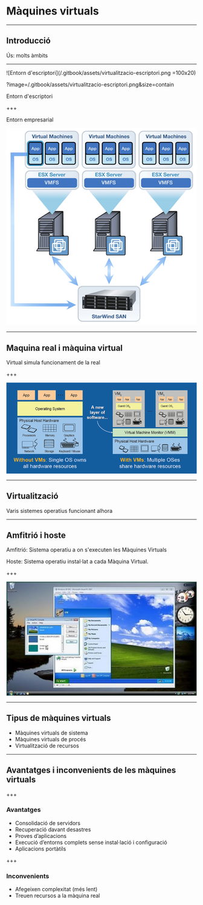 # Màquines virtuals

---

## Introducció
Ús: molts àmbits

---



![Entorn d&apos;escriptori](/.gitbook/assets/virtualitzacio-escriptori.png =100x20)

?image=/.gitbook/assets/virtualitzacio-escriptori.png&size=contain

Entorn d'escriptori

+++

Entorn empresarial

![Entorn empresarial](/.gitbook/assets/virtualitzacio-empresarial.png)

---

## Maquina real i màquina virtual
Virtual simula funcionament de la real

+++

![Sense m&#xE0;quines virtuals vs. amb m&#xE0;quines virtuals](/.gitbook/assets/amb-sense-vm.png)

---

## Virtualització
Varis sistemes operatius funcionant alhora

---

## Amfitrió i hoste
Amfitrió: Sistema operatiu a on s'executen les Màquines Virtuals

Hoste: Sistema operatiu instal·lat a cada Màquina Virtual.

+++

![Host &amp; guest](/.gitbook/assets/host-guest.png)

---

## Tipus de màquines virtuals

* Màquines virtuals de sistema
* Màquines virtuals de procés
* Virtualització de recursos

---

## Avantatges i inconvenients de les màquines virtuals

+++

### Avantatges

* Consolidació de servidors
* Recuperació davant desastres
* Proves d’aplicacions
* Execució d’entorns complets sense instal·lació i configuració
* Aplicacions portàtils

+++

### Inconvenients

* Afegeixen complexitat (més lent)
* Treuen recursos a la màquina real
